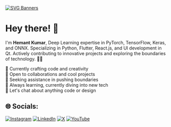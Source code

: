 [![SVG Banners](https://svg-banners.vercel.app/api?type=luminance&text1=Hi%20there%20I'm%20Hemant%20&width=850&height=250)](https://github.com/Akshay090/svg-banners)
# Hey there! 👋 <br>
I'm **Hemant Kumar**, Deep Learning expertise in PyTorch, TensorFlow, Keras, and ONNX. Specializing in Python, Flutter, React.js, and UI development in Qt. Actively contributing to innovative projects and exploring the boundaries of technology. 🚀✨


🔭 Currently crafting code and creativity<br>
👯 Open to collaborations and cool projects<br>
🤝 Seeking assistance in pushing boundaries<br>
🌱 Always learning, currently diving into new tech<br>
💬 Let's chat about anything code or design<br>



## 🌐 Socials:
[![Instagram](https://img.shields.io/badge/Instagram-%23E4405F.svg?style=for-the-badge&logo=Instagram&logoColor=white)](https://instagram.com/iamhemantindia) [![LinkedIn](https://img.shields.io/badge/linkedin-%230077B5.svg?style=for-the-badge&logo=linkedin&logoColor=white)](https://linkedin.com/in/iamhemantin) [![X](https://img.shields.io/badge/X-%23000000.svg?style=for-the-badge&logo=X&logoColor=white)](https://x.com/iamhemantindia) [![YouTube](https://img.shields.io/badge/YouTube-%23FF0000.svg?style=for-the-badge&logo=YouTube&logoColor=white)](https://youtube.com/@LogicalSpot) 
